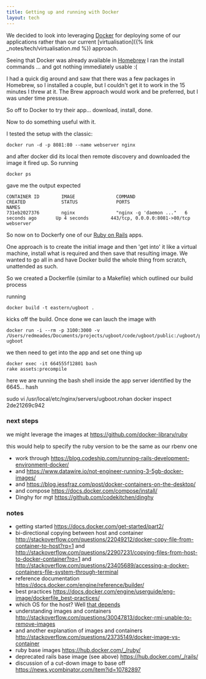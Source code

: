 ```yaml
---
title: Getting up and running with Docker
layout: tech
---
```

We decided to look into leveraging [Docker](https://docker.com) for deploying some of our applications rather than our current [virtualisation]({% link _notes/tech/virtualisation.md %}) approach.

Seeing that Docker was already available in [Homebrew](https://brew.sh) I ran the install commands ... and got nothing immediately usable :(

I had a quick dig around and saw that there was a few packages in Homebrew, so I installed a couple, but I couldn't get it to work in the 15 minutes I threw at it. The Brew approach would work and be preferred, but I was under time pressue.

So off to Docker to try their app... download, install, done.

Now to do something useful with it.

I tested the setup with the classic:

    docker run -d -p 8081:80 --name webserver nginx

and after docker did its local then remote discovery and downloaded the image it fired up. So running

    docker ps

gave me the output expected

    CONTAINER ID        IMAGE               COMMAND                  CREATED             STATUS              PORTS                           NAMES
    731eb2027376        nginx               "nginx -g 'daemon ..."   6 seconds ago       Up 4 seconds        443/tcp, 0.0.0.0:8081->80/tcp   webserver

So now on to Dockerfy one of our [Ruby on Rails](https://rubyonrails.org) apps.

One approach is to create the initial image and then 'get into' it like a virtual machine, install what is required and then save that resulting image. We wanted to go all in and have Docker build the whole thing from scratch, unattended as such.

So we created a Dockerfile (similar to a Makefile) which outlined our build process

running

    docker build -t eastern/ugboot .

kicks off the build. Once done we can lauch the image with

    docker run -i --rm -p 3100:3000 -v /Users/redmeades/Documents/projects/ugboot/code/ugboot/public:/ugboot/public/ ugboot

we then need to get into the app and set one thing up

    docker exec -it 664555f12801 bash
    rake assets:precompile

here we are running the bash shell inside the app server identified by the 6645... hash


sudo vi /usr/local/etc/nginx/servers/ugboot.rohan 
docker inspect 2de21269c942


### next steps

we might leverage the images at <https://github.com/docker-library/ruby>

this would help to specify the ruby version to be the same as our rbenv one

* work through <https://blog.codeship.com/running-rails-development-environment-docker/>
* and <https://www.datawire.io/not-engineer-running-3-5gb-docker-images/>
* and <https://blog.jessfraz.com/post/docker-containers-on-the-desktop/>
* and compose <https://docs.docker.com/compose/install/>
* Dinghy for mgt <https://github.com/codekitchen/dinghy>

### notes

* getting started <https://docs.docker.com/get-started/part2/>
* bi-directional copying between host and container <http://stackoverflow.com/questions/22049212/docker-copy-file-from-container-to-host?rq=1> and <http://stackoverflow.com/questions/22907231/copying-files-from-host-to-docker-container?rq=1> and <http://stackoverflow.com/questions/23405689/accessing-a-docker-containers-file-system-through-terminal>
* reference documentation <https://docs.docker.com/engine/reference/builder/>
* best practices <https://docs.docker.com/engine/userguide/eng-image/dockerfile_best-practices/>
* which OS for the host? Well [that depends](https://containerjournal.com/features/os-best-docker-heres-decide/)
* understanding images and containers <http://stackoverflow.com/questions/30047813/docker-rmi-unable-to-remove-images>
* and another explanation of images and containers <http://stackoverflow.com/questions/23735149/docker-image-vs-container>
* ruby base images <https://hub.docker.com/_/ruby/>
* deprecated rails base image (see above) <https://hub.docker.com/_/rails/>
* discussion of a cut-down image to base off <https://news.ycombinator.com/item?id=10782897>

